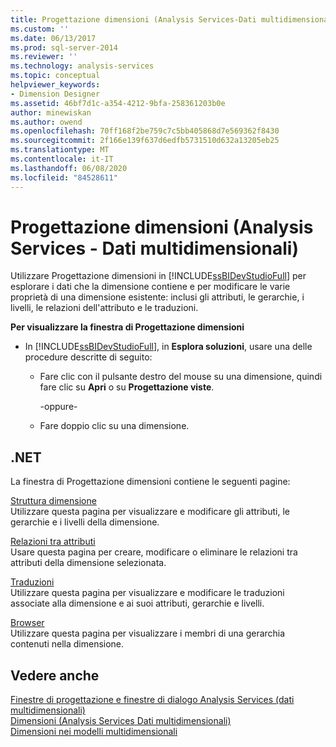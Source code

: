 ```yaml
---
title: Progettazione dimensioni (Analysis Services-Dati multidimensionali) | Microsoft Docs
ms.custom: ''
ms.date: 06/13/2017
ms.prod: sql-server-2014
ms.reviewer: ''
ms.technology: analysis-services
ms.topic: conceptual
helpviewer_keywords:
- Dimension Designer
ms.assetid: 46bf7d1c-a354-4212-9bfa-258361203b0e
author: minewiskan
ms.author: owend
ms.openlocfilehash: 70ff168f2be759c7c5bb405868d7e569362f8430
ms.sourcegitcommit: 2f166e139f637d6edfb5731510d632a13205eb25
ms.translationtype: MT
ms.contentlocale: it-IT
ms.lasthandoff: 06/08/2020
ms.locfileid: "84528611"
---
```

# <a name="dimension-designer-analysis-services---multidimensional-data"></a>Progettazione dimensioni (Analysis Services - Dati multidimensionali)
  Utilizzare Progettazione dimensioni in [!INCLUDE[ssBIDevStudioFull](../includes/ssbidevstudiofull-md.md)] per esplorare i dati che la dimensione contiene e per modificare le varie proprietà di una dimensione esistente: inclusi gli attributi, le gerarchie, i livelli, le relazioni dell'attributo e le traduzioni.  
  
 **Per visualizzare la finestra di Progettazione dimensioni**  
  
-   In [!INCLUDE[ssBIDevStudioFull](../includes/ssbidevstudiofull-md.md)], in **Esplora soluzioni**, usare una delle procedure descritte di seguito:  
  
    -   Fare clic con il pulsante destro del mouse su una dimensione, quindi fare clic su **Apri** o su **Progettazione viste**.  
  
         -oppure-  
  
    -   Fare doppio clic su una dimensione.  
  
## <a name="pages"></a>.NET  
 La finestra di Progettazione dimensioni contiene le seguenti pagine:  
  
 [Struttura dimensione](dimension-structure-dimension-designer-analysis-services-multidimensional-data.md)  
 Utilizzare questa pagina per visualizzare e modificare gli attributi, le gerarchie e i livelli della dimensione.  
  
 [Relazioni tra attributi](attribute-relationships-dimension-designer-analysis-services-multidimensional-data.md)  
 Usare questa pagina per creare, modificare o eliminare le relazioni tra attributi della dimensione selezionata.  
  
 [Traduzioni](translations-dimension-designer-analysis-services-multidimensional-data.md)  
 Utilizzare questa pagina per visualizzare e modificare le traduzioni associate alla dimensione e ai suoi attributi, gerarchie e livelli.  
  
 [Browser](browser-dimension-designer-analysis-services-multidimensional-data.md)  
 Utilizzare questa pagina per visualizzare i membri di una gerarchia contenuti nella dimensione.  
  
## <a name="see-also"></a>Vedere anche  
 [Finestre di progettazione e finestre di dialogo Analysis Services &#40;dati multidimensionali&#41;](analysis-services-designers-and-dialog-boxes-multidimensional-data.md)   
 [Dimensioni &#40;Analysis Services Dati multidimensionali&#41;](multidimensional-models-olap-logical-dimension-objects/dimensions-analysis-services-multidimensional-data.md)   
 [Dimensioni nei modelli multidimensionali](multidimensional-models/dimensions-in-multidimensional-models.md)  
  
  
